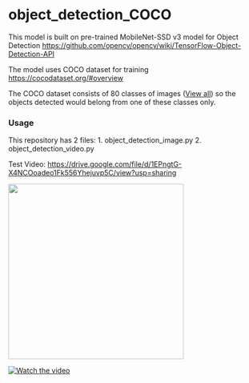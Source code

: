 # object_detection_COCO

This model is built on pre-trained MobileNet-SSD v3 model for Object Detection
https://github.com/opencv/opencv/wiki/TensorFlow-Object-Detection-API

The model uses COCO dataset for training
https://cocodataset.org/#overview

The COCO dataset consists of 80 classes of images (<a href="/labels.txt">View all</a>) so the objects detected would belong from one of these classes only.




<h3> Usage </h3>
This repository has 2 files: 
1. object_detection_image.py
2. object_detection_video.py

Test Video: https://drive.google.com/file/d/1EPngtG-X4NCOoadeo1Fk556Yhejuvp5C/view?usp=sharing



<a href="https://drive.google.com/file/d/1y52-GFJHX28FRxgSJZVlkGvQsnY8ML75/view?usp=sharing"><img src="/videoThumb.PNG" width=350></a>

[![Watch the video](/videoThumb.PNG)](https://youtu.be/vt5fpE0bzSY)
